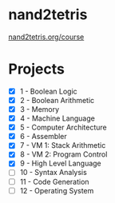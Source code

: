 # nand2tetris
[nand2tetris.org/course](nand2tetris.org/course)

# Projects
- [x] 1 - Boolean Logic
- [x] 2 - Boolean Arithmetic
- [x] 3 - Memory
- [x] 4 - Machine Language
- [x] 5 - Computer Architecture
- [x] 6 - Assembler
- [x] 7 - VM 1: Stack Arithmetic
- [x] 8 - VM 2: Program Control
- [x] 9 - High Level Language
- [ ] 10 - Syntax Analysis
- [ ] 11 - Code Generation
- [ ] 12 - Operating System
